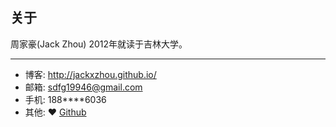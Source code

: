 ## 关于

周家豪(Jack Zhou) 2012年就读于吉林大学。

---
* 博客: http://jackxzhou.github.io/
* 邮箱: sdfg19946@gmail.com
* 手机: 188****6036
* 其他:  ♥ [Github](http://github.com/jackxzhou)
